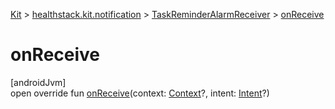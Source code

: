 
[Kit](../../../kit.html) > [healthstack.kit.notification](../index.html) > [TaskReminderAlarmReceiver](index.html) > [onReceive](on-receive.html)



# onReceive



[androidJvm]\
open override fun [onReceive](on-receive.html)(context: [Context](https://developer.android.com/reference/kotlin/android/content/Context.html)?, intent: [Intent](https://developer.android.com/reference/kotlin/android/content/Intent.html)?)




